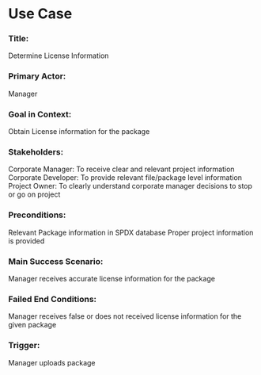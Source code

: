 # Use Case

###  Title:
Determine License Information

### Primary Actor:
Manager

### Goal in Context:
Obtain License information for the package

### Stakeholders: 
Corporate Manager: To receive clear and relevant project information
Corporate Developer: To provide relevant file/package level information
Project Owner: To clearly understand corporate manager decisions to stop or go on project

### Preconditions: 
Relevant Package information in SPDX database
Proper project information is provided

### Main Success Scenario: 
Manager receives accurate license information for the package

### Failed End Conditions:
Manager receives false or does not received license information for the given package

### Trigger: 
Manager uploads package 
